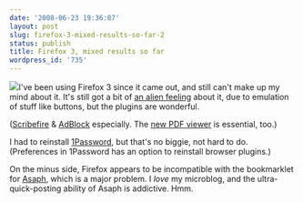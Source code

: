 ```yaml
---
date: '2008-06-23 19:36:07'
layout: post
slug: firefox-3-mixed-results-so-far-2
status: publish
title: Firefox 3, mixed results so far
wordpress_id: '735'
---
```


![](http://www.mozilla.com/img/press/firefox-logo_small.png)I've been using Firefox 3 since it came out, and still can't make up my mind about it. It's still got a bit of [an alien feeling](http://the.taoofmac.com/space/blog/2008/06/21/2305) about it, due to emulation of stuff like buttons, but the plugins are wonderful.  
  
([Scribefire](http://www.scribefire.com/) &  [AdBlock](https://addons.mozilla.org/en-US/firefox/addon/1865) especially. The [new PDF viewer](http://code.google.com/p/firefox-mac-pdf/) is essential, too.)  
  
I had to reinstall [1Password](http://agilewebsolutions.com/products/1Password), but that's no biggie, not hard to do. (Preferences in 1Password has an option to reinstall browser plugins.)   
  
On the minus side, Firefox appears to be incompatible with the bookmarklet for [Asaph](http://www.phoboslab.org/projects/asaph), which is a major problem. I _love_ my microblog, and the ultra-quick-posting ability of Asaph is addictive. Hmm.  
  

